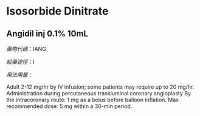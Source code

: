 # Isosorbide Dinitrate

## Angidil inj 0.1% 10mL

*藥物代碼*：IANG

*給藥途徑*：I

*用法用量*：

Adult 2-12 mg/hr by IV infusion; some patients may require up to 20 mg/hr. Administration during percutaneous transluminal coronary angioplasty By the intracoronary route: 1 mg as a bolus before balloon inflation. Max recommended dose: 5 mg within a 30-min period.

